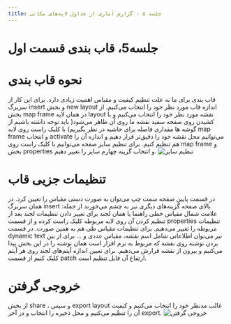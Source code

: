 ```yaml
---
title: جلسه ۵ - گزارش آماری از جداول لایه‌های مکانی
---
```

# جلسه5، قاب بندی قسمت اول
# نحوه قاب بندی
قاب بندی برای ما به علت تنظیم کیفیت و مقیاس اهمیت زیادی دارد.
برای این کار
از سربرگ insert و بخش new layout اندازه قاب مورد نظر خود را انتخاب می‌کنیم.
از بخش map frame در همان لایه layout نقشه مورد نظر خود را انتخاب می‌کنیم و با کشیدن روی صفحه سفید نقشه ما روی آن ظاهر می‌شود( باید توجه داشته باشیم از گوشه ها مقداری فاصله برای حاشیه در نظر بگیریم)
با کلیک راست روی لایه  map frame و انتخاب activate می‌توانیم محل نقشه خود را دقیق‌تر قرار دهیم و اندازه آن را هم تنظیم کنیم.
برای تنظیم سایز صفحه می‌توانیم با کلیک راست روی map frame و بخش properties و انتخاب گزینه چهارم سایز را تغییر دهیم.
![تنظیم سایز](https://i.postimg.cc/7LgtndDB/Screenshot-363.png)
# تنظیمات جزیی قاب
در قسمت پایین صفحه سمت چپ می‌توان به صورت دستی مقیاس را تعیین کرد.
در همان سربرگ insert بالای صفحه گزینه‌های دیگری نیز به چشم می‌خورند از جمله:
علامت شمال
مقیاس خطی
راهنما یا همان لجند
برای تغییر دادن تنظیمات لجند بعد از تنظیم کردن آن روی لایه مربوطه کلیک راست کرده و از قسمت properties تنظیمات مربوطه را تغییر می‌دهیم.
برای تنظیمات مقیاس طی هم به همین صورت.
در قسمت dynamic text نیر می‌توان اطلاعاتی شامل اسم نقشه، مقیاس عددی و ...
برای از بین بردن نوشته روی نقشه که مربوط به نرم افزار است همان نوشته را در این بخش پیدا می‌کنیم و بیرون از نقشه قرارش می‌دهیم.
برای تعیین اندازه آیتم‌های لجند روی هر آیتم کلیک کنیم از قسمت patch ارتفاع آن قابل تنظیم است.
# خروجی گرفتن
از بخش share ، و سپس export layout غالب مدنظر خود را انتخاب می‌کنیم و کیفیت آن را تنظیم می‌کنیم و محل ذخیره را انتخاب و در آخر export.
![خروجی گرفتن](https://s6.uupload.ir/files/screenshot_%28364%29_ixrc.png)
